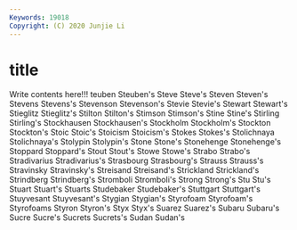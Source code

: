 ```yaml
---
Keywords: 19018
Copyright: (C) 2020 Junjie Li
---
```


# title

Write contents here!!!
teuben 
Steuben's 
Steve 
Steve's 
Steven 
Steven's
Stevens 
Stevens's 
Stevenson 
Stevenson's 
Stevie 
Stevie's 
Stewart 
Stewart's 
Stieglitz 
Stieglitz's
Stilton 
Stilton's 
Stimson 
Stimson's 
Stine 
Stine's 
Stirling 
Stirling's 
Stockhausen 
Stockhausen's
Stockholm 
Stockholm's 
Stockton 
Stockton's 
Stoic 
Stoic's 
Stoicism 
Stoicism's 
Stokes 
Stokes's
Stolichnaya 
Stolichnaya's 
Stolypin 
Stolypin's 
Stone 
Stone's 
Stonehenge 
Stonehenge's 
Stoppard 
Stoppard's
Stout 
Stout's 
Stowe 
Stowe's 
Strabo 
Strabo's 
Stradivarius 
Stradivarius's 
Strasbourg 
Strasbourg's
Strauss 
Strauss's 
Stravinsky 
Stravinsky's 
Streisand 
Streisand's 
Strickland 
Strickland's 
Strindberg 
Strindberg's
Stromboli 
Stromboli's 
Strong 
Strong's 
Stu 
Stu's 
Stuart 
Stuart's 
Stuarts 
Studebaker
Studebaker's 
Stuttgart 
Stuttgart's 
Stuyvesant 
Stuyvesant's 
Stygian 
Stygian's 
Styrofoam 
Styrofoam's 
Styrofoams
Styron 
Styron's 
Styx 
Styx's 
Suarez 
Suarez's 
Subaru 
Subaru's 
Sucre 
Sucre's
Sucrets 
Sucrets's 
Sudan 
Sudan's 
